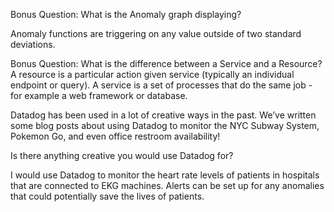 
Bonus Question: What is the Anomaly graph displaying?

Anomaly functions are triggering on any value outside of two standard deviations. 




Bonus Question: What is the difference between a Service and a Resource?
A resource is a particular action given service (typically an individual endpoint or query). A service is a set of processes that do the same job - for example a web framework or database.





Datadog has been used in a lot of creative ways in the past. We’ve written some blog posts about using Datadog to monitor the NYC Subway System, Pokemon Go, and even office restroom availability!

Is there anything creative you would use Datadog for?

I would use Datadog to monitor the heart rate levels of patients in hospitals that are connected to EKG machines. Alerts can be set up for any anomalies that could potentially save the lives of patients. 
